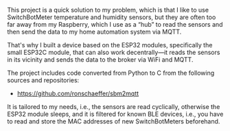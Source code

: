 This project is a quick solution to my problem, which is that I like to use SwitchBotMeter temperature and humidity sensors, but they are often too far away from my Raspberry, which I use as a “hub” to read the sensors and then send the data to my home automation system via MQTT. 

That's why I built a device based on the ESP32 modules, specifically the small ESP32C module, that can also work decentrally—it reads the sensors in its vicinity and sends the data to the broker via WiFi and MQTT.

The project includes code converted from Python to C from the following sources and repositories:
- https://github.com/ronschaeffer/sbm2mqtt

It is tailored to my needs, i.e., the sensors are read cyclically, otherwise the ESP32 module sleeps, and it is filtered for known BLE devices, i.e., you have to read and store the MAC addresses of new SwitchBotMeters beforehand. 
